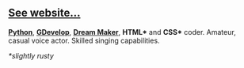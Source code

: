 ## [**See website...**](https://tiberianeuan.github.io/TiberianEuan/)
[**Python**](https://www.python.org), [**GDevelop**](https://gdevelop.io), [**Dream Maker**](https://www.byond.com/docs/guide/chap01.html), **HTML\*** and **CSS\*** coder.
Amateur, casual voice actor. Skilled singing capabilities.

*\*slightly rusty*